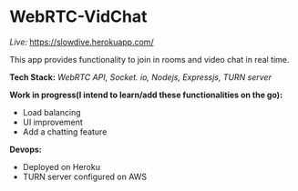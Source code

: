 # WebRTC-VidChat

*Live:* https://slowdive.herokuapp.com/

This app provides functionality to join in rooms and video chat in real time. 

**Tech Stack:**  *WebRTC API, Socket. io, Nodejs, Expressjs, TURN server*

**Work in progress(I intend to learn/add these functionalities on the go):**
 - Load balancing
 - UI improvement
 - Add a chatting feature

**Devops:**
 - Deployed on Heroku
 - TURN server configured on AWS

